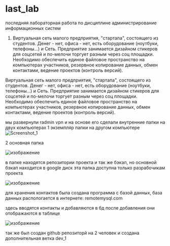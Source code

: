 # last_lab
последняя лабораторная работа по дисциплине администрирование информационных систем

1) Виртуальная сеть малого предприятия, "стартапа", состоящего из студентов. Денег - нет, офиса - нет, есть оборудование (ноутбуки, телефоны...) и Сеть. Предприятие занимается дизайном стикеров для соцсетей и по-мелочи торгует разным через соц площадки. Необходимо обеспечить единое файловое пространство на компьютерах участников, резервное копирование данных, обмен контактами, ведение проектов (контроль версий). 


Виртуальная сеть малого предприятия, "стартапа", состоящего из студентов. Денег - нет, офиса - нет, есть оборудование (ноутбуки, телефоны...) и Сеть. Предприятие занимается дизайном стикеров для соцсетей и по-мелочи торгует разным через соц площадки. Необходимо обеспечить единое файловое пространство на компьютерах участников, резервное копирование данных, обмен контактами, ведение проектов (контроль версий).

мы развернули radmin vpn и на основе его сделали внутренние папки на двух компьютерах 
1 экземпляр папки на другом компьютере
![Screenshot_1](https://user-images.githubusercontent.com/36387132/115717201-5fefc080-a393-11eb-9cf1-08d58d289ee5.png)

2 основная папка

![изображение](https://user-images.githubusercontent.com/36387132/115717284-75fd8100-a393-11eb-888d-b38fb6faafce.png)

в папке находятся репозитории проекта и так же бэкап, но основной бэкап находится в google диск
эта папка доступна только разрабочикам проекта

![изображение](https://user-images.githubusercontent.com/36387132/115717647-cecd1980-a393-11eb-88ee-0f144e9d13ba.png)

для хранения контактов была создана программа с базой данных, база данных распологается в интернете:
remotemysql.com

здесь вводятся контакты и добавляются в бд после добавления они отображаются в таблице

![изображение](https://user-images.githubusercontent.com/36387132/115717803-f9b76d80-a393-11eb-9374-5fb69315f725.png)

так же был создан github репозиторй на 2 человек и создана дополнительная ветка dev_1

